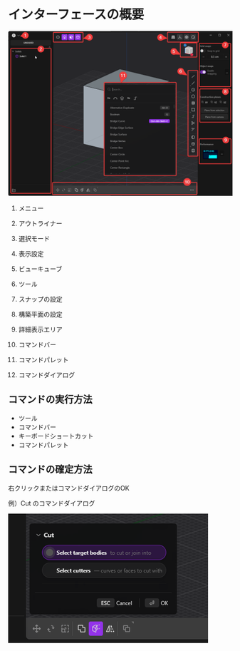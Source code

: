 # インターフェースの概要

![Interface](./img/interface.png)

1. メニュー
2. アウトライナー
3. 選択モード
4. 表示設定
5. ビューキューブ
6. ツール
7. スナップの設定
8. 構築平面の設定
9. 詳細表示エリア
10. コマンドバー

11. コマンドパレット
12. コマンドダイアログ

## コマンドの実行方法

- ツール
- コマンドバー
- キーボードショートカット
- コマンドパレット

## コマンドの確定方法

右クリックまたはコマンドダイアログのOK

例）Cut のコマンドダイアログ

![dialogue](./img/dialogue.png)